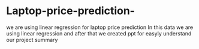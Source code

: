 # Laptop-price-prediction-
we are using linear regression for laptop price prediction
In this data we are using linear regression and after that we created ppt for easyly understand our project summary
